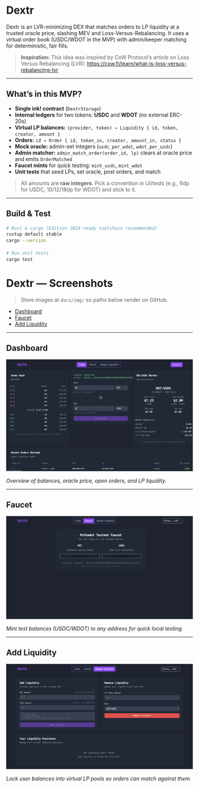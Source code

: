# Dextr

Dextr is an LVR-minimizing DEX that matches orders to LP liquidity at a trusted oracle price, slashing MEV and Loss-Versus-Rebalancing.
It uses a virtual order book (USDC/WDOT in the MVP) with admin/keeper matching for deterministic, fair fills.

> **Inspiration:** This idea was inspired by CoW Protocol’s article on Loss Versus Rebalancing (LVR):
> https://cow.fi/learn/what-is-loss-versus-rebalancing-lvr

---

## What’s in this MVP?

- **Single ink! contract** (`DextrStorage`)
- **Internal ledgers** for two tokens: **USDC** and **WDOT** (no external ERC-20s)
- **Virtual LP balances:** `(provider, token) → Liquidity { id, token, creator, amount }`
- **Orders:** `id → Order { id, token_in, creator, amount_in, status }`
- **Mock oracle:** admin-set integers (`usdc_per_wdot`, `wdot_per_usdc`)
- **Admin matcher:** `admin_match_order(order_id, lp)` clears at oracle price and emits `OrderMatched`
- **Faucet mints** for quick testing: `mint_usdc`, `mint_wdot`
- **Unit tests** that seed LPs, set oracle, post orders, and match

> All amounts are **raw integers**. Pick a convention in UI/tests (e.g., 6dp for USDC, 10/12/18dp for WDOT) and stick to it.

---

## Build & Test

```bash
# Rust & cargo (Edition 2024-ready toolchain recommended)
rustup default stable
cargo --version

# Run unit tests
cargo test
```

# Dextr — Screenshots

> Store images at `docs/img/` so paths below render on GitHub.

- [Dashboard](#dashboard)
- [Faucet](#faucet)
- [Add Liquidity](#add-liquidity)

---

## Dashboard

![Dextr Dashboard](imgs/Dashboard.png)

_Overview of balances, oracle price, open orders, and LP liquidity._

---

## Faucet

![Faucet](imgs/Faucet.png)

_Mint test balances (USDC/WDOT) to any address for quick local testing._

---

## Add Liquidity

![Add Liquidity](imgs/AddLiqudity.png)

_Lock user balances into virtual LP pools so orders can match against them._
